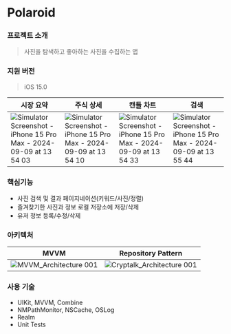 # Polaroid

### 프로젝트 소개
> 사진을 탐색하고 좋아하는 사진을 수집하는 앱
### 지원 버전
> iOS 15.0

| 시장 요약 | 주식 상세 | 캔들 차트 | 검색 |
| --- | --- | --- | --- |
|![Simulator Screenshot - iPhone 15 Pro Max - 2024-09-09 at 13 54 03](https://github.com/user-attachments/assets/5100ec16-0f90-46ec-8b9a-f94c978578c2)|![Simulator Screenshot - iPhone 15 Pro Max - 2024-09-09 at 13 54 10](https://github.com/user-attachments/assets/57575a9b-8733-40bd-ab79-55848e19aa7f)|![Simulator Screenshot - iPhone 15 Pro Max - 2024-09-09 at 13 54 33](https://github.com/user-attachments/assets/8699915d-47bf-4888-a5b2-291bd02c13c7)|![Simulator Screenshot - iPhone 15 Pro Max - 2024-09-09 at 13 55 44](https://github.com/user-attachments/assets/0dc14fd4-99c7-4bf6-bb1e-6c1a47dc1a84)|

### 핵심기능
- 사진 검색 및 결과 페이지네이션(키워드/사진/정렬)
- 즐겨찾기한 사진과 정보 로컬 저장소에 저장/삭제
- 유저 정보 등록/수정/삭제
### 아키텍처

| MVVM | Repository Pattern |
| --- | --- |
|![MVVM_Architecture 001](https://github.com/user-attachments/assets/72a3cff6-5e9c-492d-b2c1-ca8bb7245c48)|![Cryptalk_Architecture 001](https://github.com/user-attachments/assets/a2fdce4f-ca3f-4ddb-b0bc-986109897065)|

### 사용 기술
- UIKit, MVVM, Combine
- NMPathMonitor, NSCache, OSLog
- Realm
- Unit Tests
